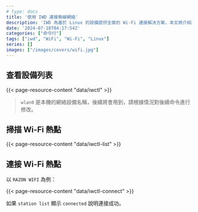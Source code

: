 ```yaml
---
# type: docs
title: '使用 IWD 連接無線網絡'
description: 'IWD 為基於 Linux 的設備提供全面的 Wi-Fi 連接解決方案，本文將介紹如何通過 iwd 進行無線網絡連接。'
date: '2024-07-18T04:17:54Z'
categories: ["命令行"]
tags: ["iwd", "WiFi", "Wi-Fi", "Linux"]
series: []
images: ["/images/covers/wifi.jpg"]
---
```


## 查看設備列表

{{< page-resource-content "data/iwctl" >}}

> `wlan0` 是本機的網絡設備名稱，後續將會用到，請根據情況對後續命令進行修改。

## 掃描 Wi-Fi 熱點

{{< page-resource-content "data/iwctl-list" >}}

## 連接 Wi-Fi 熱點

以 `RAZON WIFI` 為例：

{{< page-resource-content "data/iwctl-connect" >}}

如果 `station list` 顯示 `connected` 說明連接成功。
